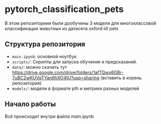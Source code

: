 # pytorch_classification_pets

В этом репозиториии были дообучены 3 модели для многоклассовой классификации животных из датасета  oxford iiit pets


## Структура репозитория

  * `main.ipynb`: основной ноутбук
  * `scripts/`: Скрипты для запуска обучения и предсказаний.
  * `data/`: можно скачать тут https://drive.google.com/drive/folders/1afTQwx6GBr-7uBC2wKUVqTYan6hXO4tU?usp=sharing (вставить в корень репозитория)
  * `models/`: модели в формате pth и метрики разных моделей

## Начало работы

Всё происходит внутри файла main.ipynb
